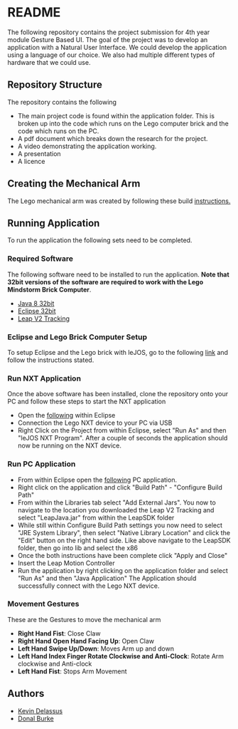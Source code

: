 # README
The following repository contains the project submission for 4th year module Gesture Based UI. The goal of the project was to develop an application with a Natural User Interface. We could develop the application using a language of our choice. We also had multiple different types of hardware that we could use. 
## Repository Structure
The repository contains the following
- The main project code is found within the application folder. This is broken up into the code which runs on the Lego computer brick 
and the code which runs on the PC.
- A pdf document which breaks down the research for the project.
- A video demonstrating the application working.
- A presentation 
- A licence
## Creating the Mechanical Arm
The Lego mechanical arm was created by following these build [instructions.](http://www.nxtprograms.com/robot_arm/steps.html)
## Running Application
To run the application the following sets need to be completed.
### Required Software
The following software need to be installed to run the application. **Note that 32bit versions of the software are required to work with the Lego Mindstorm Brick Computer**.
- [Java 8 32bit](https://www.oracle.com/technetwork/java/javase/downloads/java-archive-javase8-2177648.html)
- [Eclipse 32bit](https://www.eclipse.org/downloads/download.php?file=/technology/epp/downloads/release/photon/R/eclipse-java-photon-R-win32.zip)
- [Leap V2 Tracking](https://developer-archive.leapmotion.com/downloads/external/skeletal-beta/windows?version=2.3.1.31549)
### Eclipse and Lego Brick Computer Setup
To setup Eclipse and the Lego brick with leJOS, go to the following [link](http://www.lejos.org/nxt/nxj/tutorial/Preliminaries/GettingStarted.htm) and follow the instructions stated.
### Run NXT Application
Once the above software has been installed, clone the repository onto your PC and follow these steps to start the NXT application
- Open the [following](https://github.com/kevind992/gesture-based-ui-project/tree/master/application/MechArm_NXT) within Eclipse
- Connection the Lego NXT device to your PC via USB
- Right Click on the Project from within Eclipse, select "Run As" and then "leJOS NXT Program". After a couple of seconds the application should now be running on the NXT device.
### Run PC Application
- From within Eclipse open the [following](https://github.com/kevind992/gesture-based-ui-project/tree/master/application/MechArm_PC/src/com) PC application.
- Right click on the application and click "Build Path" - "Configure Build Path"
- From within the Libraries tab select "Add External Jars". You now to navigate to the location you downloaded the Leap V2 Tracking and select "LeapJava.jar" from within the LeapSDK folder
- While still within Configure Build Path settings you now need to select "JRE System Library", then select "Native Library Location" and click the "Edit" button on the right hand side. Like above navigate to the LeapSDK folder, then go into lib and select the x86
- Once the both instructions have been complete click "Apply and Close"
- Insert the Leap Motion Controller
- Run the application by right clicking on the application folder and select "Run As" and then "Java Application"
The Application should successfully connect with the Lego NXT device. 
### Movement Gestures
These are the Gestures to move the mechanical arm
- **Right Hand Fist**: Close Claw
- **Right Hand Open Hand Facing Up**: Open Claw
- **Left Hand Swipe Up/Down**: Moves Arm up and down
- **Left Hand Index Finger Rotate Clockwise and Anti-Clock**: Rotate Arm clockwise and Anti-clock 
- **Left Hand Fist**: Stops Arm Movement
## Authors
- [Kevin Delassus](https://github.com/kevind992)
- [Donal Burke](https://github.com/lanodburke)

